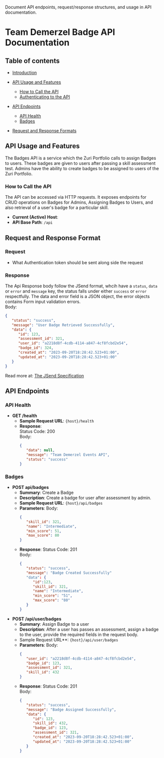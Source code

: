 Document API endpoints, request/response structures, and usage in API documentation.

# Team Demerzel Badge API Documentation

## Table of contents

* [Introduction](#introduction)
   
* [API Usage and Features](#api-usage-and-features)
   * [How to Call the API](#how-to-call-the-api)
   * [Authenticating to the API](#authenticating-to-the-api)
   <!-- * [Security Definitions](#security-definitions) -->

* [API Endpoints](#api-endpoints)
   * [API Health](#api-health)
   * [Badges](#badges)
  
* [Request and Response Formats](#request-and-response-format)

## API Usage and Features
The Badges API is a service which the Zuri Portfolio calls to assign Badges to users.
These badges are given to users after passing a skill assessment test. Admins have
the ability to create badges to be assigned to users of the Zuri Portfolio.

### How to Call the API

The API can be accessed via HTTP requests. It exposes endpoints for CRUD
operations on Badges for Admins, Assigning Badges to Users, and also retrieval 
of a user's badge for a particular skill.
<!-- todo: change this to the current host url. -->
* **Current (Active) Host**:   
* **API Base Path**: `/api`

## Request and Response Format
### Request
* What Authentication token should be sent along side the request

### Response
The Api Response body follow the JSend format, whcih have a `status`, `data` or `error` and `message` key, the status falls under either `success` or `error` respectfully.
The data and error field is a JSON object, the error objects contains Form input
validation errors.  
Body:  
```Json
{
   "status": "success",
   "message": "User Badge Retrieved Successfully",
   "data": {
      "id": 123,
      "assessment_id": 321,
      "user_id": "a2218d8f-4cdb-4114-a847-4cf8fcbd2e54",
      "badge_id": 324,
      "created_at": "2023-09-20T18:28:42.523+01:00",
      "updated_at": "2023-09-20T18:28:42.523+01:00"
   }
}
```
Read more at:  [The JSend Specification](https://github.com/omniti-labs/jsend)

## API Endpoints
### API Health
* **GET /health**
   * **Sample Request URL**: `{host}/health `
   * **Response**:  
   Status Code: 200  
   Body:
      ```Json
      {
         "data": null,
         "message": "Team Demerzel Events API",
         "status": "success"
      }

### Badges
* **POST api/badges**
   * **Summary**: Create a Badge
   * **Description**: Create a badge for user after assessment by admin.
   * **Sample Request URL**: `{host}/api/badges`
   * **Parameters**:
      Body:
      ```Json
      {
         "skill_id": 321,
         "name": "Intermediate",
         "min_score": 51,
         "max_score": 80
      }
   * **Response**: 
   Status Code: 201  
   Body:
      ```Json
      {
         "status": "success",
         "message": "Badge Created Successfully"
         "data": {
            "id":123,
            "skill_id": 321,
            "name": "Intermediate",
            "min_score": "51",
            "max_score": "80"
         }
      }
      ```
* **POST /api/user/badges**
   * **Summary**: Assign Badge to a user
   * **Description**: After a user has passes an assessment, assign a badge to the user, provide
   the required fields in the request body.
   * Sample Request URL**: `{host}/api/user/badges`
   * **Parameters**:
      Body:
      ```Json
      {
         "user_id": "a2218d8f-4cdb-4114-a847-4cf8fcbd2e54",
         "badge_id": 123,
         "assessment_id": 321,
         "skill_id": 432
      }
   * **Response**:
      Status Code: 201  
      Body:
      ```Json
      {
         "status": "success",
         "message": "Badge Assigned Successfully",
         "data": {
            "id": 123,
            "skill_id": 432,
            "badge_id": 123,
            "assessment_id": 321,
            "created_at": "2023-09-20T18:28:42.523+01:00",
            "updated_at": "2023-09-20T18:28:42.523+01:00"
         }
      }

